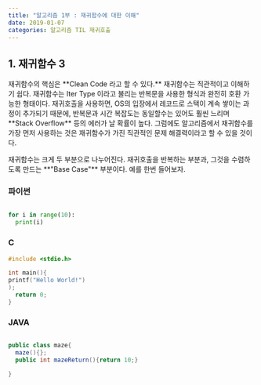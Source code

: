 ```yaml
---
title: "알고리즘 1부 : 재귀함수에 대한 이해"
date: 2019-01-07
categories: 알고리즘 TIL 재귀호출
---
```


## 1. 재귀함수 3


<p>재귀함수의 핵심은 **Clean Code 라고 할 수 있다.** 재귀함수는 직관적이고 이해하기 쉽다. 재귀함수는 Iter Type 이라고 불리는 반복문을 사용한 형식과 완전히 호환 가능한 형태이다. 재귀호출을 사용하면, OS의 입장에서 레코드로 스택이 계속 쌓이는 과정이 추가되기 때문에, 반복문과 시간 복잡도는 동일할수는 있어도 훨씬 느리며 **Stack Overflow** 등의 에러가 날 확률이 높다. 그럼에도 알고리즘에서 재귀함수를 가장 먼저 사용하는 것은 재귀함수가 가진 직관적인 문제 해결력이라고 할 수 있을 것이다. </p>

<p>재귀함수는 크게 두 부분으로 나누어진다. 재귀호출을 반복하는 부분과, 그것을 수렴하도록 만드는 **"Base Case"** 부분이다. 예를 한번 들어보자. </p>

### 파이썬
```python

for i in range(10):
  print(i)


```

### C
```c
#include <stdio.h>

int main(){
printf("Hello World!")
);
  return 0;
}


```

### JAVA
```java

public class maze{
  maze(){};
  public int mazeReturn(){return 10;}

}

```
